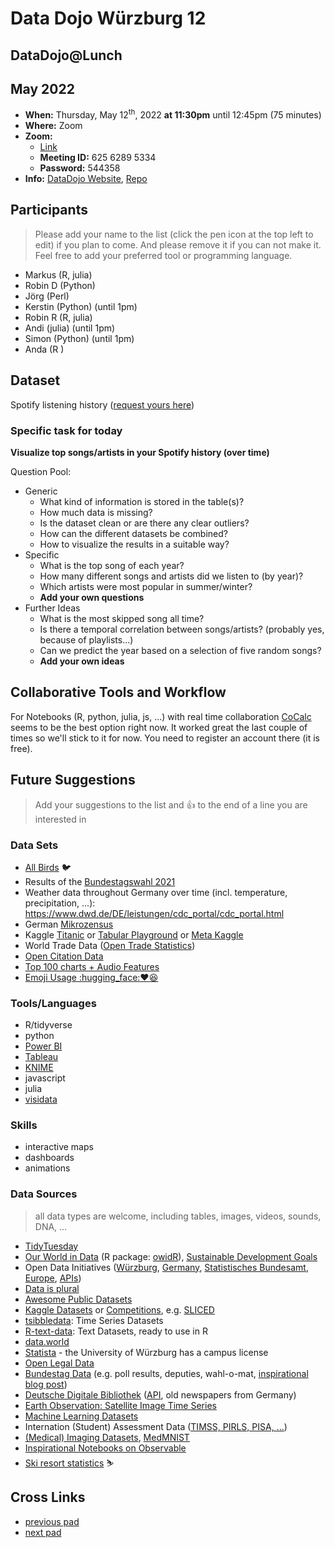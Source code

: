 # Data Dojo Würzburg 12

## DataDojo@Lunch

## May 2022
 - **When:** Thursday, May 12<sup>th</sup>, 2022 **at 11:30pm** until 12:45pm (75 minutes)
 - **Where:** Zoom
 - **Zoom:**
    - [Link](https://uni-wuerzburg.zoom.us/j/62562895334?pwd=V3RmZWE5OFEwSldOU3l5dXVXYzJXUT09)
    - **Meeting ID:** 625 6289 5334
    - **Password:** 544358
 - **Info:** [DataDojo Website](https://ddojo.github.io/), [Repo](https://github.com/ddojo/ddojo.github.io)

## Participants
> Please add your name to the list (click the pen icon at the top left to edit) if you plan to come. And please remove it if you can not make it. Feel free to add your preferred tool or programming language.
 - Markus (R, julia)
 - Robin D (Python)
 - Jörg (Perl)
 - Kerstin (Python) (until 1pm)
 - Robin R (R, julia)
 - Andi (julia) (until 1pm)
 - Simon (Python) (until 1pm)
 - Anda (R )


## Dataset

Spotify listening history ([request yours here](https://www.spotify.com/ca-en/account/privacy/))

### Specific task for today

**Visualize top songs/artists in your Spotify history (over time)**

Question Pool:
- Generic
    - What kind of information is stored in the table(s)?
    - How much data is missing?
    - Is the dataset clean or are there any clear outliers?
    - How can the different datasets be combined?
    - How to visualize the results in a suitable way?
- Specific
    - What is the top song of each year?
    - How many different songs and artists did we listen to (by year)?
    - Which artists were most popular in summer/winter?
    - **Add your own questions**
- Further Ideas
    - What is the most skipped song all time?
    - Is there a temporal correlation between songs/artists? (probably yes, because of playlists...)
    - Can we predict the year based on a selection of five random songs?
    - **Add your own ideas**

## Collaborative Tools and Workflow

For Notebooks (R, python, julia, js, ...) with real time collaboration [CoCalc](https://cocalc.com) seems to be the best option right now. It worked great the last couple of times so we'll stick to it for now. You need to register an account there (it is free).


## Future Suggestions
> Add your suggestions to the list and :+1: to the end of a line you are interested in

### Data Sets
- [All Birds](https://onlinelibrary.wiley.com/doi/full/10.1111/ele.13898) :bird: 
- Results of the [Bundestagswahl 2021](https://www.bundeswahlleiter.de/bundestagswahlen/2021/ergebnisse/opendata.html)
- Weather data throughout Germany over time (incl. temperature, precipitation, ...): https://www.dwd.de/DE/leistungen/cdc_portal/cdc_portal.html
- German [Mikrozensus](https://www.destatis.de/DE/Themen/Gesellschaft-Umwelt/Bevoelkerung/Haushalte-Familien/Methoden/mikrozensus.html)
- Kaggle [Titanic](https://www.kaggle.com/c/titanic) or [Tabular Playground](https://www.kaggle.com/competitions?hostSegmentIdFilter=8) or [Meta Kaggle](https://www.kaggle.com/kaggle/meta-kaggle)
- World Trade Data ([Open Trade Statistics](https://tradestatistics.io))
- [Open Citation Data](http://opencitations.net/download#coci)
- [Top 100 charts + Audio Features](https://github.com/rfordatascience/tidytuesday/blob/master/data/2021/2021-09-14/readme.md)
- [Emoji Usage :hugging_face::heart::laughing:](https://observablehq.com/@jenniferdaniel/unicode-emoji-mirror)

### Tools/Languages
- R/tidyverse
- python
- [Power BI](https://www.microsoft.com/en-US/download/details.aspx?id=58494)
- [Tableau](https://www.tableau.com)
- [KNIME](https://www.knime.com/)
- javascript
- julia
- [visidata](https://www.visidata.org/)


### Skills
- interactive maps
- dashboards
- animations

### Data Sources
> all data types are welcome, including tables, images, videos, sounds, DNA, ...

- [TidyTuesday](https://github.com/rfordatascience/tidytuesday)
- [Our World in Data](https://ourworldindata.org/) (R package: [owidR](https://github.com/piersyork/owidR)), [Sustainable Development Goals](https://sdg-tracker.org/)
- Open Data Initiatives ([Würzburg](https://opendata.wuerzburg.de/), [Germany](https://www.govdata.de/), [Statistisches Bundesamt](https://www.destatis.de/), [Europe](https://data.europa.eu/en), [APIs](https://bund.dev/))
- [Data is plural](https://docs.google.com/spreadsheets/d/1wZhPLMCHKJvwOkP4juclhjFgqIY8fQFMemwKL2c64vk/htmlview#)
- [Awesome Public Datasets](https://github.com/awesomedata/awesome-public-datasets)
- [Kaggle Datasets](https://www.kaggle.com/datasets) or [Competitions](https://kaggle.com/competitions), e.g. [SLICED](https://www.kaggle.com/search?q=Sliced+in%3Acompetitions)
- [tsibbledata](https://tsibbledata.tidyverts.org/reference/index.html): Time Series Datasets
- [R-text-data](https://github.com/EmilHvitfeldt/R-text-data): Text Datasets, ready to use in R
- [data.world](https://data.world/)
- [Statista](https://de.statista.com/) - the University of Würzburg has a campus license
- [Open Legal Data](https://de.openlegaldata.io/)
- [Bundestag Data](https://github.com/bundestag) (e.g. poll results, deputies, wahl-o-mat, [inspirational blog post](https://jollydata.blog/posts/2021-03-14-bundestag-part-iii/))
- [Deutsche Digitale Bibliothek](https://www.deutsche-digitale-bibliothek.de/newspaper) ([API](https://labs.deutsche-digitale-bibliothek.de/app/ddbapi/), old newspapers from Germany)
- [Earth Observation: Satellite Image Time Series](https://e-sensing.github.io/sitsbook)
- [Machine Learning Datasets](https://paperswithcode.com/datasets)
- Internation (Student) Assessment Data ([TIMSS, PIRLS, PISA, ...](https://pirls.bc.edu/databases-landing.html))
- [(Medical) Imaging Datasets](https://radiopaedia.org/articles/imaging-data-sets-artificial-intelligence), [MedMNIST](https://medmnist.com/)
- [Inspirational Notebooks on Observable](https://observablehq.com/@tomlarkworthy/notebooks2021)
- [Ski resort statistics](https://ski-resort-stats.com/) :skier: 


## Cross Links
 - [previous pad](https://hackmd.io/okjtsFj2RDSLZ3ylW_C72w)
 - [next pad](https://hackmd.io/AJll0xxrQXCPLwFqYZN4qA)